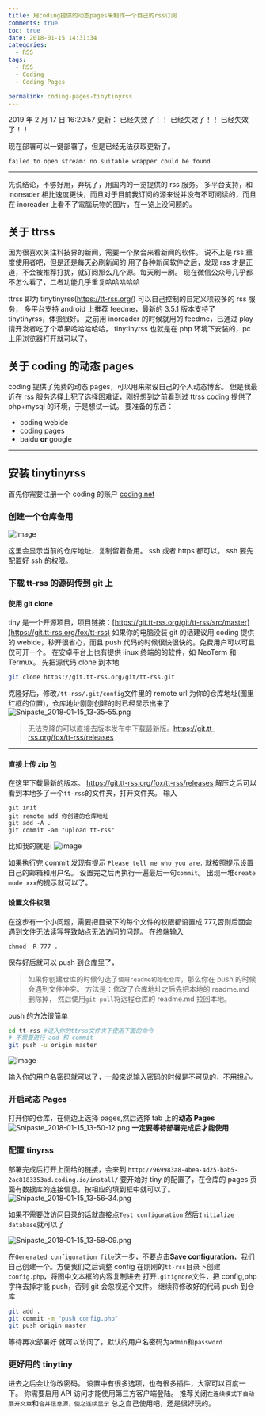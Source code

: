 ```yaml
---
title: 用coding提供的动态pages来制作一个自己的rss订阅
comments: true
toc: true
date: 2018-01-15 14:31:34
categories:
  - RSS
tags:
  - RSS
  - Coding
  - Coding Pages

permalink: coding-pages-tinytinyrss
---
```


2019 年 2 月 17 日 16:20:57 更新：
已经失效了！！
已经失效了！！
已经失效了！！

现在部署可以一键部署了，但是已经无法获取更新了。

```plain
failed to open stream: no suitable wrapper could be found
```

---

先说结论，不够好用，弃坑了，用国内的一览提供的 rss 服务。
多平台支持，和 inoreader 相比速度更快，而且对于目前我订阅的源来说并没有不可阅读的，而且在 inoreader 上看不了電腦玩物的图片，在一览上没问题的。

## 关于 ttrss

因为很喜欢关注科技界的新闻，需要一个聚合来看新闻的软件。
说不上是 rss 重度使用者吧，但是还是每天必刷新闻的
用了各种新闻软件之后，发现 rss 才是正道，不会被推荐打扰，就订阅那么几个源。每天刷一刷。
现在微信公众号几乎都不怎么看了，二者功能几乎重复哈哈哈哈哈

ttrss 即为 tinytinyrss(<https://tt-rss.org/>)
可以自己控制的自定义项较多的 rss 服务，
多平台支持
android 上推荐 feedme，最新的 3.5.1 版本支持了 tinytinyrss，体验很好。
之前用 inoreader 的时候就用的 feedme，已通过 play 请开发者吃了个苹果哈哈哈哈哈，
tinytinyrss 也就是在 php 环境下安装的，pc 上用浏览器打开就可以了。

<!-- more -->

## 关于 coding 的动态 pages

coding 提供了免费的动态 pages，可以用来架设自己的个人动态博客。
但是我最近在 rss 服务选择上犯了选择困难证，刚好想到之前看到过 ttrss
coding 提供了 php+mysql 的环境，于是想试一试。
要准备的东西：

- coding webide
- coding pages
- baidu **or** google

---

## 安装 tinytinyrss

首先你需要注册一个 coding 的账户
[coding.net](https://coding.net/)

### 创建一个仓库备用

![image](https://user-images.githubusercontent.com/13938334/52909564-6838a680-32c5-11e9-9be8-5628f3350c95.png)

这里会显示当前的仓库地址，复制留着备用。
ssh 或者 https 都可以。
ssh 要先配置好 ssh 的权限。

### 下载 tt-rss 的源码传到 git 上

#### 使用 git clone

tiny 是一个开源项目，项目链接：[https://git.tt-rss.org/git/tt-rss/src/master](https://git.tt-rss.org/fox/tt-rss)
如果你的电脑没装 git 的话建议用 coding 提供的 webide，秒开很省心，而且 push 代码的时候很快很快的。免费用户可以可且仅可开一个。
在安卓平台上也有提供 linux 终端的的软件，如 NeoTerm 和 Termux。
先把源代码 clone 到本地

```bash
git clone https://git.tt-rss.org/git/tt-rss.git
```

克隆好后，修改`/tt-rss/.git/config`文件里的 remote url 为你的仓库地址(图里红框的位置)，仓库地址刚刚创建的时已经显示出来了
![Snipaste_2018-01-15_13-35-55.png](https://i.loli.net/2018/01/15/5a5c3e29a6434.png)

> 无法克隆的可以直接去版本发布中下载最新版。<https://git.tt-rss.org/fox/tt-rss/releases>

---

#### 直接上传 zip 包

在这里下载最新的版本。
<https://git.tt-rss.org/fox/tt-rss/releases>
解压之后可以看到本地多了一个`tt-rss`的文件夹，打开文件夹。
输入

```shell
git init
git remote add 你创建的仓库地址
git add -A .
git commit -am "upload tt-rss"
```

比如我的就是:
![image](https://user-images.githubusercontent.com/13938334/52909625-94a0f280-32c6-11e9-9cc3-3e689e0fe950.png)

如果执行完 commit 发现有提示 `Please tell me who you are.`
就按照提示设置自己的邮箱和用户名。
设置完之后再执行一遍最后一句`commit`。
出现一堆`create mode xxx`的提示就可以了。

#### 设置文件权限

在这步有一个小问题，需要把目录下的每个文件的权限都设置成 777,否则后面会遇到文件无法读写导致站点无法访问的问题。
在终端输入

```shell
chmod -R 777 .
```

保存好后就可以 push 到仓库里了，

> 如果你创建仓库的时候勾选了`使用readme初始化仓库`，那么你在 push 的时候会遇到文件冲突。
> 方法是：修改了仓库地址之后先把本地的 readme.md 删除掉，
> 然后使用`git pull`将远程仓库的 readme.md 拉回本地。

push 的方法很简单

```bash
cd tt-rss #进入你的ttrss文件夹下使用下面的命令
# 不需要进行 add 和 commit
git push -u origin master
```

![image](https://user-images.githubusercontent.com/13938334/52909675-61ab2e80-32c7-11e9-8950-2cda85122c5e.png)

输入你的用户名密码就可以了，一般来说输入密码的时候是不可见的，不用担心。

### 开启动态 Pages

打开你的仓库，在侧边上选择 pages,然后选择 tab 上的**动态 Pages**
![Snipaste_2018-01-15_13-50-12.png](https://i.loli.net/2018/01/15/5a5c4125bfd47.png)
**一定要等待部署完成后才能使用**

### 配置 tinyrss

部署完成后打开上面给的链接，会来到
`http://969983a8-4bea-4d25-bab5-2ac8183353ad.coding.io/install/`
要开始对 tiny 的配置了，在仓库的 pages 页面有数据库的连接信息，按相应的填到框中就可以了。
![Snipaste_2018-01-15_13-56-34.png](https://i.loli.net/2018/01/15/5a5c435383b2d.png)

如果不需要改访问目录的话就直接点`Test configuration`
然后`Initialize database`就可以了

![Snipaste_2018-01-15_13-58-09.png](https://i.loli.net/2018/01/15/5a5c435390342.png)

在`Generated configuration file`这一步，不要点击**Save configuration**，我们自己创建一个。方便我们之后调整 config
在刚刚的`tt-rss`目录下创建`config.php`，将图中文本框的内容复制进去
打开`.gitignore`文件，把 config,php 字样去掉才能 push，否则 git 会忽视这个文件。
继续将修改好的代码 push 到仓库

```bash
git add .
git commit -m "push config.php"
git push origin master
```

等待再次部署好
就可以访问了，默认的用户名密码为`admin`和`password`

### 更好用的 tinytiny

进去之后会让你改密码。
设置中有很多选项，也有很多插件，大家可以百度一下。
你需要启用 API 访问才能使用第三方客户端登陆。
推荐关闭`在连续模式下自动展开文章`和`合并信息源，使之连续显示`
总之自己使用吧，还是很好玩的。
